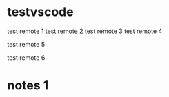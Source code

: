 # testvscode

test remote 1 test remote 2
test remote 3
test remote 4

test remote 5

test remote 6

# notes 1